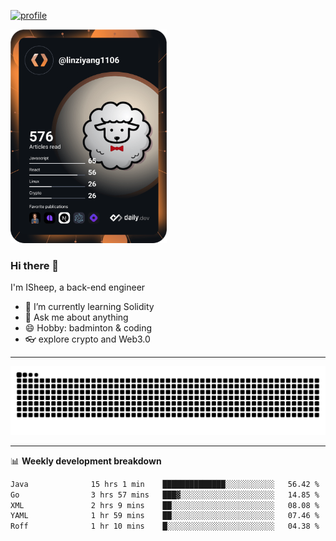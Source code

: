 [![profile](https://user-images.githubusercontent.com/54968314/208005045-e4b42f3b-833d-4242-bfcc-e764865553a2.svg)](https://www.calligrapher.ai/)

<a href="https://app.daily.dev/linziyang1106"><img src="/devcard.png" width="250" alt="ISheep's Dev Card"/></a>

### Hi there 🐏

I'm ISheep, a back-end engineer

- 🔭 I’m currently learning Solidity
- 💬 Ask me about anything
- 😄 Hobby: badminton & coding
- 👓 explore crypto and Web3.0

-------

![](https://raw.githubusercontent.com/ISheepp/ISheepp/output/github-contribution-grid-snake.svg)

-------

📊 **Weekly development breakdown**
<!--START_SECTION:waka-->

```txt
Java              15 hrs 1 min    ██████████████░░░░░░░░░░░   56.42 %
Go                3 hrs 57 mins   ███▓░░░░░░░░░░░░░░░░░░░░░   14.85 %
XML               2 hrs 9 mins    ██░░░░░░░░░░░░░░░░░░░░░░░   08.08 %
YAML              1 hr 59 mins    ██░░░░░░░░░░░░░░░░░░░░░░░   07.46 %
Roff              1 hr 10 mins    █░░░░░░░░░░░░░░░░░░░░░░░░   04.38 %
```

<!--END_SECTION:waka-->
